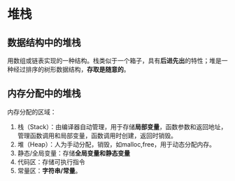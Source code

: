 # 堆栈

## 数据结构中的堆栈

用数组或链表实现的一种结构。栈类似于一个箱子，具有**后进先出**的特性；堆是一种经过排序的树形数据结构，**存取是随意的**。



## 内存分配中的堆栈

内存分配的区域：

1. 栈（Stack）：由编译器自动管理，用于存储**局部变量**，函数参数和返回地址，管理函数调用和局部变量，函数调用时创建，返回时销毁。
2. 堆（Heap）：人为手动分配，销毁，如malloc,free，用于动态分配内存。
3. 静态/全局变量：存储**全局变量和静态变量**
4. 代码区：存储可执行指令
5. 常量区：**字符串/常量**。

